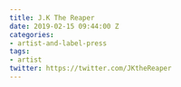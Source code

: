 ```yaml
---
title: J.K The Reaper
date: 2019-02-15 09:44:00 Z
categories:
- artist-and-label-press
tags:
- artist
twitter: https://twitter.com/JKtheReaper
---
```


